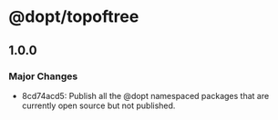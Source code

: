 # @dopt/topoftree

## 1.0.0

### Major Changes

- 8cd74acd5: Publish all the @dopt namespaced packages that are currently open source but not published.
